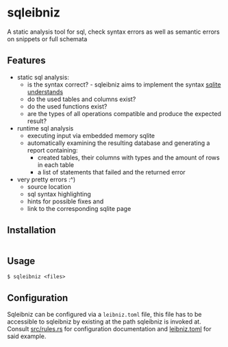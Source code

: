 # sqleibniz

A static analysis tool for sql, check syntax errors as well as semantic errors on snippets or full schemata

## Features

- static sql analysis:
  - is the syntax correct? - sqleibniz aims to implement the syntax [sqlite understands](https://www.sqlite.org/lang.html)
  - do the used tables and columns exist?
  - do the used functions exist?
  - are the types of all operations compatible and produce the expected result?
- runtime sql analysis
  - executing input via embedded memory sqlite
  - automatically examining the resulting database and generating a report containing:
    - created tables, their columns with types and the amount of rows in each table
    - a list of statements that failed and the returned error
- very pretty errors :^)
  - source location
  - sql syntax highlighting
  - hints for possible fixes and
  - link to the corresponding sqlite page

## Installation

<!-- TODO: -->

```shell

```

## Usage

```shell
$ sqleibniz <files>
```

## Configuration

Sqleibniz can be configured via a `leibniz.toml` file, this file has to be
accessible to sqleibniz by existing at the path sqleibniz is invoked at.
Consult [src/rules.rs](./src/rules.rs) for configuration documentation and
[leibniz.toml](./leibniz.toml) for said example.
